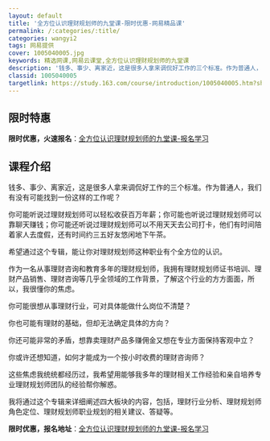 ```yaml
---
layout: default
title: '全方位认识理财规划师的九堂课-限时优惠-网易精品课'
permalink: /:categories/:title/
categories: wangyi2
tags: 网易提供
cover: 1005040005.jpg
keywords: 精选网课,网易云课堂,全方位认识理财规划师的九堂课
description: '钱多、事少、离家近，这是很多人拿来调侃好工作的三个标准。作为普通人，我们有没有可能找到一份这样的工作呢？你可能听说过理财'
classid: 1005040005
targetlink: https://study.163.com/course/introduction/1005040005.htm?share=1&shareId=1025206652&utm_campaign=share&utm_medium=iphoneShare&utm_source=&utm_u=1025206652
---
```


## 限时特惠

**限时优惠，火速报名**：[全方位认识理财规划师的九堂课-报名学习](https://study.163.com/course/introduction/1005040005.htm?share=1&shareId=1025206652&utm_campaign=share&utm_medium=iphoneShare&utm_source=&utm_u=1025206652)

## 课程介绍

钱多、事少、离家近，这是很多人拿来调侃好工作的三个标准。作为普通人，我们有没有可能找到一份这样的工作呢？



你可能听说过理财规划师可以轻松收获百万年薪；你可能也听说过理财规划师可以靠聊天赚钱；你可能还听说过理财规划师可以不用天天去公司打卡，他们有时间陪着家人去度假，还有时间约三五好友悠闲地下午茶。



希望通过这个专辑，能让你对理财规划师这种职业有个全方位的认识。



作为一名从事理财咨询和教育多年的理财规划师，我拥有理财规划师证书培训、理财产品销售、理财咨询等几乎全领域的工作背景，了解这个行业的方方面面，所以，我很懂你的焦虑。



你可能很想从事理财行业，可对具体能做什么岗位不清楚？



你也可能有理财的基础，但却无法确定具体的方向？



你还可能非常的矛盾，想靠卖理财产品多赚佣金又想在专业方面保持客观中立？



你或许还想知道，如何才能成为一个按小时收费的理财咨询师？



这些焦虑我统统都经历过，我希望用能够我多年的理财相关工作经验和亲自培养专业理财规划师团队的经验帮你解惑。



我将通过这个专辑来详细阐述四大板块的内容，包括，理财行业分析、理财规划师角色定位、理财规划师职业规划的相关建议、答疑等。

**限时优惠，报名地址**：[全方位认识理财规划师的九堂课-报名学习](https://study.163.com/course/introduction/1005040005.htm?share=1&shareId=1025206652&utm_campaign=share&utm_medium=iphoneShare&utm_source=&utm_u=1025206652)

